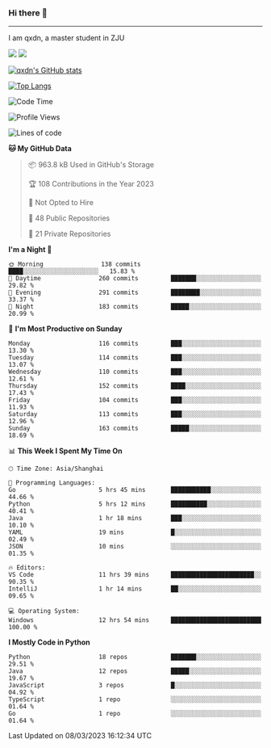 ### Hi there 👋
---

I am qxdn, a master student in ZJU

[![](https://img.shields.io/badge/blog-qxdn-brightgreen?style=for-the-badge&logo=hexo)](https://qianxu.run) [![](https://img.shields.io/badge/bilibili-qxdn-ff69b4?style=for-the-badge&logo=Bilibili)](https://space.bilibili.com/11674667)


[![qxdn's GitHub stats](https://github-readme-stats.vercel.app/api?username=qxdn&count_private=true&show_icons=true)](https://github.com/qxdn)

[![Top Langs](https://github-readme-stats.vercel.app/api/top-langs/?username=qxdn&layout=compact)](https://github.com/qxdn)

<!--START_SECTION:waka-->
![Code Time](http://img.shields.io/badge/Code%20Time-903%20hrs%2021%20mins-blue)

![Profile Views](http://img.shields.io/badge/Profile%20Views-8-blue)

![Lines of code](https://img.shields.io/badge/From%20Hello%20World%20I%27ve%20Written-4.1%20million%20lines%20of%20code-blue)

**🐱 My GitHub Data** 

> 📦 963.8 kB Used in GitHub's Storage 
 > 
> 🏆 108 Contributions in the Year 2023
 > 
> 🚫 Not Opted to Hire
 > 
> 📜 48 Public Repositories 
 > 
> 🔑 21 Private Repositories 
 > 
**I'm a Night 🦉** 

```text
🌞 Morning                138 commits         ████░░░░░░░░░░░░░░░░░░░░░   15.83 % 
🌆 Daytime                260 commits         ███████░░░░░░░░░░░░░░░░░░   29.82 % 
🌃 Evening                291 commits         ████████░░░░░░░░░░░░░░░░░   33.37 % 
🌙 Night                  183 commits         █████░░░░░░░░░░░░░░░░░░░░   20.99 % 
```
📅 **I'm Most Productive on Sunday** 

```text
Monday                   116 commits         ███░░░░░░░░░░░░░░░░░░░░░░   13.30 % 
Tuesday                  114 commits         ███░░░░░░░░░░░░░░░░░░░░░░   13.07 % 
Wednesday                110 commits         ███░░░░░░░░░░░░░░░░░░░░░░   12.61 % 
Thursday                 152 commits         ████░░░░░░░░░░░░░░░░░░░░░   17.43 % 
Friday                   104 commits         ███░░░░░░░░░░░░░░░░░░░░░░   11.93 % 
Saturday                 113 commits         ███░░░░░░░░░░░░░░░░░░░░░░   12.96 % 
Sunday                   163 commits         █████░░░░░░░░░░░░░░░░░░░░   18.69 % 
```


📊 **This Week I Spent My Time On** 

```text
🕑︎ Time Zone: Asia/Shanghai

💬 Programming Languages: 
Go                       5 hrs 45 mins       ███████████░░░░░░░░░░░░░░   44.66 % 
Python                   5 hrs 12 mins       ██████████░░░░░░░░░░░░░░░   40.41 % 
Java                     1 hr 18 mins        ███░░░░░░░░░░░░░░░░░░░░░░   10.10 % 
YAML                     19 mins             █░░░░░░░░░░░░░░░░░░░░░░░░   02.49 % 
JSON                     10 mins             ░░░░░░░░░░░░░░░░░░░░░░░░░   01.35 % 

🔥 Editors: 
VS Code                  11 hrs 39 mins      ███████████████████████░░   90.35 % 
IntelliJ                 1 hr 14 mins        ██░░░░░░░░░░░░░░░░░░░░░░░   09.65 % 

💻 Operating System: 
Windows                  12 hrs 54 mins      █████████████████████████   100.00 % 
```

**I Mostly Code in Python** 

```text
Python                   18 repos            ███████░░░░░░░░░░░░░░░░░░   29.51 % 
Java                     12 repos            █████░░░░░░░░░░░░░░░░░░░░   19.67 % 
JavaScript               3 repos             █░░░░░░░░░░░░░░░░░░░░░░░░   04.92 % 
TypeScript               1 repo              ░░░░░░░░░░░░░░░░░░░░░░░░░   01.64 % 
Go                       1 repo              ░░░░░░░░░░░░░░░░░░░░░░░░░   01.64 % 
```




 Last Updated on 08/03/2023 16:12:34 UTC
<!--END_SECTION:waka-->

<!--
**qxdn/qxdn** is a ✨ _special_ ✨ repository because its `README.md` (this file) appears on your GitHub profile.

Here are some ideas to get you started:

- 🔭 I’m currently working on ...
- 🌱 I’m currently learning ...
- 👯 I’m looking to collaborate on ...
- 🤔 I’m looking for help with ...
- 💬 Ask me about ...
- 📫 How to reach me: ...
- 😄 Pronouns: ...
- ⚡ Fun fact: ...
-->
